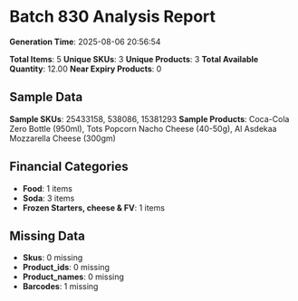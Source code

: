 # Batch 830 Analysis Report

**Generation Time**: 2025-08-06 20:56:54

**Total Items**: 5
**Unique SKUs**: 3
**Unique Products**: 3
**Total Available Quantity**: 12.00
**Near Expiry Products**: 0

## Sample Data
**Sample SKUs**: 25433158, 538086, 15381293
**Sample Products**: Coca-Cola Zero Bottle (950ml), Tots Popcorn Nacho Cheese (40-50g), Al Asdekaa Mozzarella Cheese (300gm)

## Financial Categories
- **Food**: 1 items
- **Soda**: 3 items
- **Frozen Starters, cheese & FV**: 1 items

## Missing Data
- **Skus**: 0 missing
- **Product_ids**: 0 missing
- **Product_names**: 0 missing
- **Barcodes**: 1 missing
